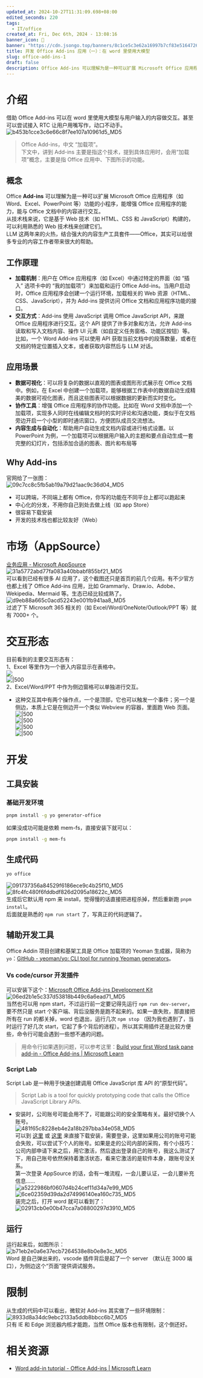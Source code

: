 ```yaml
---
updated_at: 2024-10-27T11:31:09.698+08:00
edited_seconds: 220
tags:
  - IT/office
created_at: Fri, Dec 6th, 2024 - 13:08:16
banner_icon: 🍷
banner: "https://cdn.jsongo.top/banners/8c1ce5c3e62a16997b7cf83e5164726c.jpg"
title: 开发 Office Add-ins 应用（一）：在 word 里使用大模型
slug: office-add-ins-1
draft: false
description: Office Add-ins 可以理解为是一种可以扩展 Microsoft Office 应用程序（如 Word、Excel、PowerPoint 等）功能的小程序，能增强 Office 应用程序的能力，能与 Office 文档中的内容进行交互。从技术栈来说，它是基于 Web 技术
---
```

# 介绍
借助 Office Add-ins 可以在 word 里使用大模型与用户输入的内容做交互。甚至可以尝试接入 RTC 让用户用嘴写作，动口不动手。  
![b453b1cce3c6e66c8f7ee107a10961d5_MD5](https://cdn.jsongo.top/2024/12/d306f3c989ebb5b3882644abfbd5a49d.webp)
>  Office Add-ins，中文 “加载项”。  
>  下文中，讲到 Add-ins 主要是指这个技术，提到具体应用时，会用“加载项”概念，主要是指 Office 应用中、下图所示的功能。
## 概念
Office **Add-ins** 可以理解为是一种可以扩展 Microsoft Office 应用程序（如 Word、Excel、PowerPoint 等）功能的小程序，能增强 Office 应用程序的能力，能与 Office 文档中的内容进行交互。  
从技术栈来说，它是基于 Web 技术（如 HTML、CSS 和 JavaScript）构建的，可以利用熟悉的 Web 技术栈来创建它们。  
LLM 这两年来的火热，结合强大的内容生产工具套件——Office，其实可以给很多专业的内容工作者带来很大的帮助。
## 工作原理
- **加载机制**：用户在 Office 应用程序（如 Excel）中通过特定的界面（如 “插入” 选项卡中的 “我的加载项”）来加载和运行 Office Add-ins。当用户启动时，Office 应用程序会创建一个运行环境，加载相关的 Web 资源（HTML、CSS、JavaScript），并为 Add-ins 提供访问 Office 文档和应用程序功能的接口。
- **交互方式**：Add-ins 使用 JavaScript 调用 Office JavaScript API，来跟 Office 应用程序进行交互。这个 API 提供了许多对象和方法，允许 Add-ins 读取和写入文档内容、操作 UI 元素（如自定义任务窗格、功能区按钮）等。比如，一个 Word Add-ins 可以使用 API 获取当前文档中的段落数量，或者在文档的特定位置插入文本，或者获取内容然后与 LLM 对话。
## 应用场景
- **数据可视化**：可以将复杂的数据以直观的图表或图形形式展示在 Office 文档中。例如，在 Excel 中创建一个加载项，能够根据工作表中的数据自动生成精美的数据可视化图表，而且这些图表可以根据数据的更新而实时变化。
- **协作工具**：增强 Office 应用程序的协作功能。比如在 Word 文档中添加一个加载项，实现多人同时在线编辑文档时的实时评论和沟通功能，类似于在文档旁边开启一个小型的即时通讯窗口，方便团队成员交流想法。
- **内容生成与自动化**：帮助用户自动生成文档内容或进行格式设置。以 PowerPoint 为例，一个加载项可以根据用户输入的主题和要点自动生成一套完整的幻灯片，包括添加合适的图表、图片和布局等
## Why Add-ins
官网给了一张图：  
	![09c7cc8c5fb5ab19a79d21aac9c36d04_MD5](https://cdn.jsongo.top/2024/12/ff7e6c77ddcf6130227a8ba4b47e6875.webp)
- 可以跨端，不同端上都有 Office，你写的功能在不同平台上都可以跑起来
- 中心化的分发，不用你自己到处去做上线（如 app Store）
- 很容易下载安装
- 开发的技术栈也都比较友好（Web）

# 市场（AppSource）
[业务应用 - Microsoft AppSource](https://appsource.microsoft.com/zh-cn/marketplace/apps?product=office%3Bword&page=1&src=office&corrid=1f1d6156-7354-6d5f-d739-b9841f6e1c48&omexanonuid=&referralurl=&ClientSessionId=e4728826-ce48-4ae1-83a3-f11b7f195f63)  
	![31a5772abd77fa083a40bbabf855bf21_MD5](https://cdn.jsongo.top/2024/12/f4e96ef3446b8a5867243039bbea65ee.webp)  
可以看到已经有很多 AI 应用了，这个截图还只是首页的前几个应用。有不少官方也都上线了 Office Add-ins 应用，比如 Grammarly、Draw.io、Adobe、Wekipedia、Mermaid 等。生态已经比较成熟了。  
![d9eb88a665c0acd52243e001fb941aa8_MD5](https://cdn.jsongo.top/2024/12/4bf99f0f5b0dbfe9c178f6a779071743.webp)  
过滤了下 Microsoft 365 相关的（如 Excel/Word/OneNote/Outlook/PPT 等）就有 7000+ 个。

# 交互形态
目前看到的主要交互形态有：  
1、Excel 等里作为一个嵌入内容显示在表格中。  
	![](https://cdn.jsongo.top/2024/12/0718a4c5c68f59a0dac54be3613db317.webp)  
	![|500](https://cdn.jsongo.top/2024/12/0bdcf9ded954ee9ec42fb3066cf850e8.webp)  
2、Excel/Word/PPT 中作为侧边窗格可以单独进行交互。
- 这种交互其中有两个操作点，一个是顶部，它也可以触发一个事件；另一个是侧边，本质上它是在侧边开一个类似 Webview 的容器，里面跑 Web 页面。  
	![|500](https://cdn.jsongo.top/2024/12/8f588b5eba7bcc45fd9d37358ce0ab99.webp)  
	![|500](https://cdn.jsongo.top/2024/12/43b2b8f25fa14664239034833ae828b9.webp)  
	![|500](https://cdn.jsongo.top/2024/12/9ae3d75c01e2fae11e25ab81ed8f6340.webp)  
	![|500](https://cdn.jsongo.top/2024/12/328217d99c5ba98b83784ac03fba1858.webp)

# 开发
## 工具安装
### 基础开发环境
```bash
pnpm install -g yo generator-office
```
如果没成功可能是依赖 mem-fs，直接安装下就可以：
```bash
pnpm install -g mem-fs
```
## 生成代码
```bash
yo office
```
![091737356a84529f6186ece9c4b25f10_MD5](https://cdn.jsongo.top/2024/12/308db6a261cf76acf4114a4a78ab2557.webp)  
![8fc4fc480f6fddbdf826d2095a18622c_MD5](https://cdn.jsongo.top/2024/12/41cedbbf9a12160ae1f0e4368a4dc876.webp)  
生成后它默认用 npm 来 install，觉得慢的话直接把进程杀掉，然后重新跑 `pnpm install`。  
后面就是熟悉的 `npm run start` 了，写真正的代码逻辑了。  
## 辅助开发工具
Office Addin 项目创建和基架工具是 Office 加载项的 Yeoman 生成器，简称为 `yo`：[GitHub - yeoman/yo: CLI tool for running Yeoman generators](https://github.com/yeoman/yo)。  
### Vs code/cursor 开发插件
可以安装下这个：[Microsoft Office Add-ins Development Kit](https://marketplace.visualstudio.com/items?itemName=msoffice.microsoft-office-add-in-debugger)  
	![06ed2b1e5c337d53818b449c6a6ead71_MD5](https://cdn.jsongo.top/2024/12/94b2a20f155e46bba502cec36e009b1f.webp)  
当然也可以用 npm start，不过运行前一定要记得先运行 `npm run dev-server`，要不然只是 start 个客户端、背后没服务是跑不起来的。如果一直失败，那直接把所有在 run 的都关掉，word 也退出，运行几次 `npm stop` （因为我也遇到了，当时运行了好几次 start，它起了多个背后的进程）。所以其实用插件还是比较方便些，命令行可能会遇到一些想不通的问题。
>  用命令行如果遇到问题，可以参考这里：[Build your first Word task pane add-in - Office Add-ins | Microsoft Learn](https://learn.microsoft.com/en-us/office/dev/add-ins/quickstarts/word-quickstart-yo)

### Script Lab
Script Lab 是一种用于快速创建调用 Office JavaScript 库 API 的“原型代码”。
>  Script Lab is a tool for quickly prototyping code that calls the Office JavaScript Library APIs.
- 安装时，公司账号可能会用不了，可能跟公司的安全策略有关。最好切换个人账号。  
	![481f65c8228eb4e2a18b297bba34e058_MD5](https://cdn.jsongo.top/2024/12/766add3fe8dd77c7b29ce094a1f8b986.webp)  
可以到 [这里](https://learn.microsoft.com/en-us/office/dev/add-ins/overview/explore-with-script-lab) 或 [这里](https://appsource.microsoft.com/en-us/product/office/WA104380862) 来直接下载安装，需要登录，这里如果用公司的账号可能会失败，可以尝试下个人的账号。如果是走的公司内部的采购，有个小技巧：公司内部申请下来之后，用它激活，然后退出登录自己的账号，我这么测试了下，用自己账号依然保持着激活状态，看来它激活的是软件本身，跟账号没关系。  
第一次登录 AppSource 的话，会有一堆流程，一会儿要认证，一会儿要补充信息……  
	![a5222986bf0607d4b24cef11d34a7e99_MD5](https://cdn.jsongo.top/2024/12/ed446538cfc84f72e0e5b86b639fc8ed.webp)  
	![6ce02359d39da2d74996140ea160c735_MD5](https://cdn.jsongo.top/2024/12/92fa65ed60838d1e687557ce3418cdc6.webp)  
装完之后，打开 word 就可以看到了：  
	![02913cb0e00b47cca7a08800297d3910_MD5](https://cdn.jsongo.top/2024/12/8889f62079f35926fb5ab63fe45b0d05.webp)

## 运行
运行起来后，如图所示：  
	![b71eb2e0a6e37ecb7264538e8b0e8e3c_MD5](https://cdn.jsongo.top/2024/12/5020607f6dca911463819e1884f959f0.webp)  
Word 是自己弹出来的，vscode 插件背后是起了一个 server （默认在 3000 端口），为侧边这个“页面”提供调试服务。

# 限制
从生成的代码中可以看出，微软对 Add-ins 其实做了一些环境限制：  
	![8933d8a34dc9ebc2133a5ddb8bbcc6b7_MD5](https://cdn.jsongo.top/2024/12/779ca230a5c6deef84980df0246a0c51.webp)  
只有 IE 和 Edge 浏览器内核才能跑，当然 Office 版本也有限制，这个倒还好。

# 相关资源
- [Word add-in tutorial - Office Add-ins | Microsoft Learn](https://learn.microsoft.com/en-us/office/dev/add-ins/tutorials/word-tutorial)
